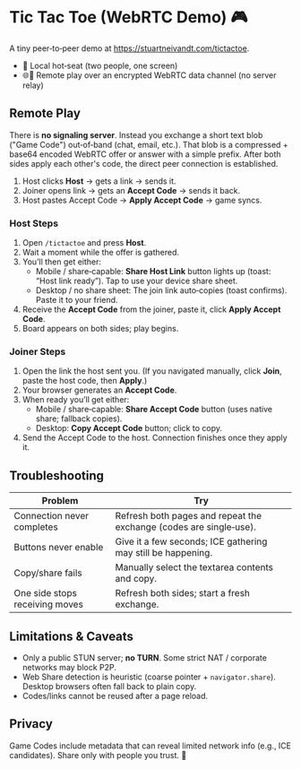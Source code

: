 # Tic Tac Toe (WebRTC Demo) 🎮

A tiny peer‑to‑peer demo at https://stuartneivandt.com/tictactoe.

- 👥 Local hot‑seat (two people, one screen)
- 🌐🔐 Remote play over an encrypted WebRTC data channel (no server relay)

## Remote Play
There is **no signaling server**. Instead you exchange a short text blob ("Game Code") out‑of‑band (chat, email, etc.). That blob is a compressed + base64 encoded WebRTC offer or answer with a simple prefix. After both sides apply each other's code, the direct peer connection is established.

1. Host clicks **Host** → gets a link → sends it.
2. Joiner opens link → gets an **Accept Code** → sends it back.
3. Host pastes Accept Code → **Apply Accept Code** → game syncs.

### Host Steps
1. Open `/tictactoe` and press **Host**.
2. Wait a moment while the offer is gathered.
3. You’ll then get either:
   - Mobile / share‑capable: **Share Host Link** button lights up (toast: “Host link ready”). Tap to use your device share sheet.
   - Desktop / no share sheet: The join link auto‑copies (toast confirms). Paste it to your friend.
4. Receive the **Accept Code** from the joiner, paste it, click **Apply Accept Code**.
5. Board appears on both sides; play begins.

### Joiner Steps
1. Open the link the host sent you. (If you navigated manually, click **Join**, paste the host code, then **Apply**.)
2. Your browser generates an **Accept Code**.
3. When ready you’ll get either:
   - Mobile / share‑capable: **Share Accept Code** button (uses native share; fallback copies).
   - Desktop: **Copy Accept Code** button; click to copy.
4. Send the Accept Code to the host. Connection finishes once they apply it.

## Troubleshooting
| Problem | Try |
|---------|-----|
| Connection never completes | Refresh both pages and repeat the exchange (codes are single‑use). |
| Buttons never enable | Give it a few seconds; ICE gathering may still be happening. |
| Copy/share fails | Manually select the textarea contents and copy. |
| One side stops receiving moves | Refresh both sides; start a fresh exchange. |

## Limitations & Caveats
- Only a public STUN server; **no TURN**. Some strict NAT / corporate networks may block P2P.
- Web Share detection is heuristic (coarse pointer + `navigator.share`). Desktop browsers often fall back to plain copy.
- Codes/links cannot be reused after a page reload.

## Privacy
Game Codes include metadata that can reveal limited network info (e.g., ICE candidates). Share only with people you trust. 🤝